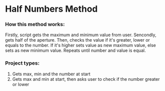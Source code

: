 # Half Numbers Method

### How this method works:
Firstly, script gets the maximum and minimum value from user.
Sencondly, gets half of the aperture.
Then, checks the value if it's greater, lower or equals to the number.
If it's higher sets value as new maximum value, else sets as new minimum value.
Repeats until number and value is equal.

### Project types:
1) Gets max, min and the number at start
2) Gets max and min at start, then asks user to check if the number greater or lower

